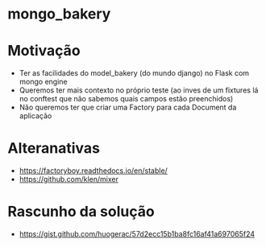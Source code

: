 # mongo_bakery

# Motivação
- Ter as facilidades do model_bakery (do mundo django) no Flask com mongo engine
- Queremos ter mais contexto no próprio teste (ao inves de um fixtures lá no conftest que não sabemos quais campos estão preenchidos)
- Não queremos ter que criar uma Factory para cada Document da aplicação

# Alteranativas
- https://factoryboy.readthedocs.io/en/stable/
- https://github.com/klen/mixer

# Rascunho da solução
- https://gist.github.com/huogerac/57d2ecc15b1ba8fc16af41a697065f24
